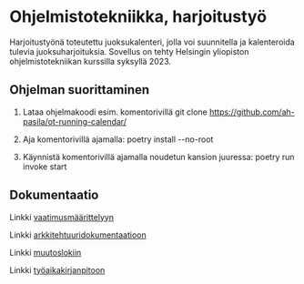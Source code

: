 # Ohjelmistotekniikka, harjoitustyö

Harjoitustyönä toteutettu juoksukalenteri, jolla voi suunnitella ja kalenteroida tulevia juoksuharjoituksia. Sovellus on tehty Helsingin yliopiston ohjelmistotekniikan kurssilla syksyllä 2023. 

## Ohjelman suorittaminen

1. Lataa ohjelmakoodi esim. komentorivillä git clone https://github.com/ah-pasila/ot-running-calendar/

2. Aja komentorivillä ajamalla: poetry install --no-root

3. Käynnistä komentorivillä ajamalla noudetun kansion juuressa: poetry run invoke start

## Dokumentaatio

Linkki [vaatimusmäärittelyyn](https://github.com/ah-pasila/ot-running-calendar/blob/master/dokumentaatio/vaatimusmaarittely.md)

Linkki [arkkitehtuuridokumentaatioon](https://github.com/ah-pasila/ot-running-calendar/blob/master/dokumentaatio/arkkitehtuuri.md)

Linkki [muutoslokiin](https://github.com/ah-pasila/ot-running-calendar/blob/master/dokumentaatio/changelog.md)

Linkki [työaikakirjanpitoon](https://github.com/ah-pasila/ot-running-calendar/blob/master/dokumentaatio/tyoaikakirjanpito.md)
